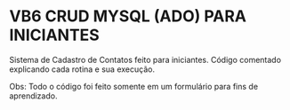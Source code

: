 # VB6 CRUD MYSQL (ADO) PARA INICIANTES

Sistema de Cadastro de Contatos feito para iniciantes.
Código comentado explicando cada rotina e sua execução.

Obs: Todo o código foi feito somente em um formulário para fins de aprendizado.
